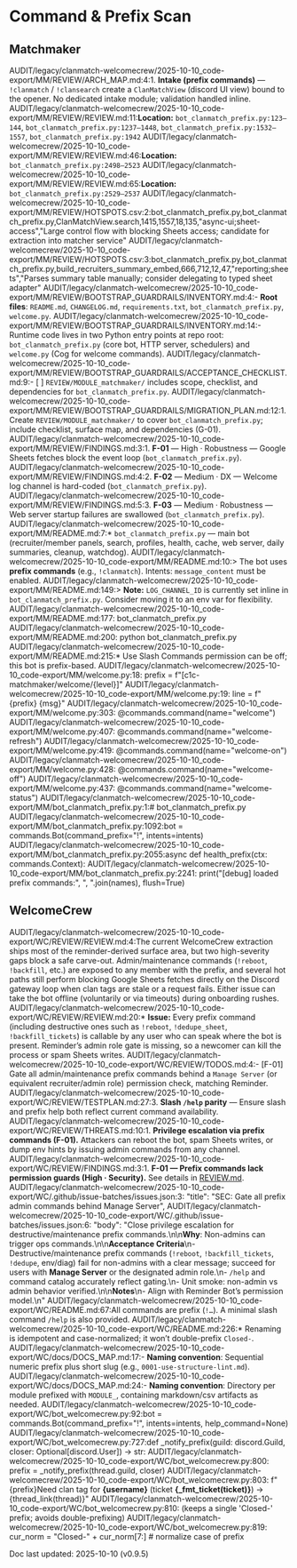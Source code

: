 # Command & Prefix Scan

## Matchmaker
AUDIT/legacy/clanmatch-welcomecrew/2025-10-10_code-export/MM/REVIEW/ARCH_MAP.md:4:1. **Intake (prefix commands)** — `!clanmatch` / `!clansearch` create a `ClanMatchView` (discord UI view) bound to the opener. No dedicated intake module; validation handled inline.
AUDIT/legacy/clanmatch-welcomecrew/2025-10-10_code-export/MM/REVIEW/REVIEW.md:11:**Location:** `bot_clanmatch_prefix.py:123–144`, `bot_clanmatch_prefix.py:1237–1448`, `bot_clanmatch_prefix.py:1532–1557`, `bot_clanmatch_prefix.py:1942`
AUDIT/legacy/clanmatch-welcomecrew/2025-10-10_code-export/MM/REVIEW/REVIEW.md:46:**Location:** `bot_clanmatch_prefix.py:2498–2523`
AUDIT/legacy/clanmatch-welcomecrew/2025-10-10_code-export/MM/REVIEW/REVIEW.md:65:**Location:** `bot_clanmatch_prefix.py:2529–2537`
AUDIT/legacy/clanmatch-welcomecrew/2025-10-10_code-export/MM/REVIEW/HOTSPOTS.csv:2:bot_clanmatch_prefix.py,bot_clanmatch_prefix.py,ClanMatchView.search,1415,1557,18,135,"async-ui;sheet-access","Large control flow with blocking Sheets access; candidate for extraction into matcher service"
AUDIT/legacy/clanmatch-welcomecrew/2025-10-10_code-export/MM/REVIEW/HOTSPOTS.csv:3:bot_clanmatch_prefix.py,bot_clanmatch_prefix.py,build_recruiters_summary_embed,666,712,12,47,"reporting;sheets","Parses summary table manually; consider delegating to typed sheet adapter"
AUDIT/legacy/clanmatch-welcomecrew/2025-10-10_code-export/MM/REVIEW/BOOTSTRAP_GUARDRAILS/INVENTORY.md:4:- **Root files**: `README.md`, `CHANGELOG.md`, `requirements.txt`, `bot_clanmatch_prefix.py`, `welcome.py`.
AUDIT/legacy/clanmatch-welcomecrew/2025-10-10_code-export/MM/REVIEW/BOOTSTRAP_GUARDRAILS/INVENTORY.md:14:- Runtime code lives in two Python entry points at repo root: `bot_clanmatch_prefix.py` (core bot, HTTP server, schedulers) and `welcome.py` (Cog for welcome commands).
AUDIT/legacy/clanmatch-welcomecrew/2025-10-10_code-export/MM/REVIEW/BOOTSTRAP_GUARDRAILS/ACCEPTANCE_CHECKLIST.md:9:- [ ] `REVIEW/MODULE_matchmaker/` includes scope, checklist, and dependencies for `bot_clanmatch_prefix.py`.
AUDIT/legacy/clanmatch-welcomecrew/2025-10-10_code-export/MM/REVIEW/BOOTSTRAP_GUARDRAILS/MIGRATION_PLAN.md:12:1. Create `REVIEW/MODULE_matchmaker/` to cover `bot_clanmatch_prefix.py`; include checklist, surface map, and dependencies (G-01).
AUDIT/legacy/clanmatch-welcomecrew/2025-10-10_code-export/MM/REVIEW/FINDINGS.md:3:1. **F-01** — High · Robustness — Google Sheets fetches block the event loop (`bot_clanmatch_prefix.py`).
AUDIT/legacy/clanmatch-welcomecrew/2025-10-10_code-export/MM/REVIEW/FINDINGS.md:4:2. **F-02** — Medium · DX — Welcome log channel is hard-coded (`bot_clanmatch_prefix.py`).
AUDIT/legacy/clanmatch-welcomecrew/2025-10-10_code-export/MM/REVIEW/FINDINGS.md:5:3. **F-03** — Medium · Robustness — Web server startup failures are swallowed (`bot_clanmatch_prefix.py`).
AUDIT/legacy/clanmatch-welcomecrew/2025-10-10_code-export/MM/README.md:7:* `bot_clanmatch_prefix.py` — main bot (recruiter/member panels, search, profiles, health, cache, web server, daily summaries, cleanup, watchdog).
AUDIT/legacy/clanmatch-welcomecrew/2025-10-10_code-export/MM/README.md:10:> The bot uses **prefix commands** (e.g., `!clanmatch`). Intents: `message_content` must be enabled.
AUDIT/legacy/clanmatch-welcomecrew/2025-10-10_code-export/MM/README.md:149:> **Note:** `LOG_CHANNEL_ID` is currently set inline in `bot_clanmatch_prefix.py`. Consider moving it to an env var for flexibility.
AUDIT/legacy/clanmatch-welcomecrew/2025-10-10_code-export/MM/README.md:177:   bot_clanmatch_prefix.py
AUDIT/legacy/clanmatch-welcomecrew/2025-10-10_code-export/MM/README.md:200:   python bot_clanmatch_prefix.py
AUDIT/legacy/clanmatch-welcomecrew/2025-10-10_code-export/MM/README.md:215:* Use Slash Commands permission can be off; this bot is prefix-based.
AUDIT/legacy/clanmatch-welcomecrew/2025-10-10_code-export/MM/welcome.py:18:    prefix = f"[c1c-matchmaker/welcome/{level}]"
AUDIT/legacy/clanmatch-welcomecrew/2025-10-10_code-export/MM/welcome.py:19:    line = f"{prefix} {msg}"
AUDIT/legacy/clanmatch-welcomecrew/2025-10-10_code-export/MM/welcome.py:303:    @commands.command(name="welcome")
AUDIT/legacy/clanmatch-welcomecrew/2025-10-10_code-export/MM/welcome.py:407:    @commands.command(name="welcome-refresh")
AUDIT/legacy/clanmatch-welcomecrew/2025-10-10_code-export/MM/welcome.py:419:    @commands.command(name="welcome-on")
AUDIT/legacy/clanmatch-welcomecrew/2025-10-10_code-export/MM/welcome.py:428:    @commands.command(name="welcome-off")
AUDIT/legacy/clanmatch-welcomecrew/2025-10-10_code-export/MM/welcome.py:437:    @commands.command(name="welcome-status")
AUDIT/legacy/clanmatch-welcomecrew/2025-10-10_code-export/MM/bot_clanmatch_prefix.py:1:# bot_clanmatch_prefix.py
AUDIT/legacy/clanmatch-welcomecrew/2025-10-10_code-export/MM/bot_clanmatch_prefix.py:1092:bot = commands.Bot(command_prefix="!", intents=intents)
AUDIT/legacy/clanmatch-welcomecrew/2025-10-10_code-export/MM/bot_clanmatch_prefix.py:2055:async def health_prefix(ctx: commands.Context):
AUDIT/legacy/clanmatch-welcomecrew/2025-10-10_code-export/MM/bot_clanmatch_prefix.py:2241:        print("[debug] loaded prefix commands:", ", ".join(names), flush=True)

## WelcomeCrew
AUDIT/legacy/clanmatch-welcomecrew/2025-10-10_code-export/WC/REVIEW/REVIEW.md:4:The current WelcomeCrew extraction ships most of the reminder-derived surface area, but two high-severity gaps block a safe carve-out. Admin/maintenance commands (`!reboot`, `!backfill`, etc.) are exposed to any member with the prefix, and several hot paths still perform blocking Google Sheets fetches directly on the Discord gateway loop when clan tags are stale or a request fails. Either issue can take the bot offline (voluntarily or via timeouts) during onboarding rushes.
AUDIT/legacy/clanmatch-welcomecrew/2025-10-10_code-export/WC/REVIEW/REVIEW.md:20:* **Issue:** Every prefix command (including destructive ones such as `!reboot`, `!dedupe_sheet`, `!backfill_tickets`) is callable by any user who can speak where the bot is present. Reminder’s admin role gate is missing, so a newcomer can kill the process or spam Sheets writes.
AUDIT/legacy/clanmatch-welcomecrew/2025-10-10_code-export/WC/REVIEW/TODOS.md:4:- [F-01] Gate all admin/maintenance prefix commands behind a `Manage Server` (or equivalent recruiter/admin role) permission check, matching Reminder.
AUDIT/legacy/clanmatch-welcomecrew/2025-10-10_code-export/WC/REVIEW/TESTPLAN.md:27:3. **Slash `/help` parity** — Ensure slash and prefix help both reflect current command availability.
AUDIT/legacy/clanmatch-welcomecrew/2025-10-10_code-export/WC/REVIEW/THREATS.md:10:1. **Privilege escalation via prefix commands (F-01).** Attackers can reboot the bot, spam Sheets writes, or dump env hints by issuing admin commands from any channel.
AUDIT/legacy/clanmatch-welcomecrew/2025-10-10_code-export/WC/REVIEW/FINDINGS.md:3:1. **F-01 — Prefix commands lack permission guards (High · Security).** See details in [REVIEW.md](./REVIEW.md#security--f-01-prefix-commands-lack-permission-guards).
AUDIT/legacy/clanmatch-welcomecrew/2025-10-10_code-export/WC/.github/issue-batches/issues.json:3:    "title": "SEC: Gate all prefix admin commands behind Manage Server",
AUDIT/legacy/clanmatch-welcomecrew/2025-10-10_code-export/WC/.github/issue-batches/issues.json:6:    "body": "Close privilege escalation for destructive/maintenance prefix commands.\n\n**Why**: Non-admins can trigger ops commands.\n\n**Acceptance Criteria**\n- Destructive/maintenance prefix commands (`!reboot`, `!backfill_tickets`, `!dedupe`, env/diag) fail for non-admins with a clear message; succeed for users with **Manage Server** or the designated admin role.\n- `/help` and command catalog accurately reflect gating.\n- Unit smoke: non-admin vs admin behavior verified.\n\n**Notes**\n- Align with Reminder Bot’s permission model.\n"
AUDIT/legacy/clanmatch-welcomecrew/2025-10-10_code-export/WC/README.md:67:All commands are prefix (`!…`). A minimal slash command `/help` is also provided.
AUDIT/legacy/clanmatch-welcomecrew/2025-10-10_code-export/WC/README.md:226:* Renaming is idempotent and case-normalized; it won’t double-prefix `Closed-`.
AUDIT/legacy/clanmatch-welcomecrew/2025-10-10_code-export/WC/docs/DOCS_MAP.md:17:- **Naming convention**: Sequential numeric prefix plus short slug (e.g., `0001-use-structure-lint.md`).
AUDIT/legacy/clanmatch-welcomecrew/2025-10-10_code-export/WC/docs/DOCS_MAP.md:24:- **Naming convention**: Directory per module prefixed with `MODULE_`, containing markdown/csv artifacts as needed.
AUDIT/legacy/clanmatch-welcomecrew/2025-10-10_code-export/WC/bot_welcomecrew.py:92:bot = commands.Bot(command_prefix="!", intents=intents, help_command=None)
AUDIT/legacy/clanmatch-welcomecrew/2025-10-10_code-export/WC/bot_welcomecrew.py:727:def _notify_prefix(guild: discord.Guild, closer: Optional[discord.User]) -> str:
AUDIT/legacy/clanmatch-welcomecrew/2025-10-10_code-export/WC/bot_welcomecrew.py:800:    prefix = _notify_prefix(thread.guild, closer)
AUDIT/legacy/clanmatch-welcomecrew/2025-10-10_code-export/WC/bot_welcomecrew.py:803:        f"{prefix}Need clan tag for **{username}** (ticket **{_fmt_ticket(ticket)}**) → {thread_link(thread)}"
AUDIT/legacy/clanmatch-welcomecrew/2025-10-10_code-export/WC/bot_welcomecrew.py:810:    (keeps a single 'Closed-' prefix; avoids double-prefixing)
AUDIT/legacy/clanmatch-welcomecrew/2025-10-10_code-export/WC/bot_welcomecrew.py:819:            cur_norm = "Closed-" + cur_norm[7:]  # normalize case of prefix

Doc last updated: 2025-10-10 (v0.9.5)

